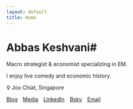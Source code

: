 ```yaml
---
layout: default
title: Home
---
```

# Abbas Keshvani#

Macro strategist & economist specializing in EM.

I enjoy live comedy and economic history.

⚲ Joo Chiat, Singapore

[Blog](https://coolstatsblog.com) [Media](https://baskesh.com/media/) [LinkedIn](https://www.linkedin.com/in/baskesh) [Bsky](https://bsky.app/profile/baskesh.bsky.social) [Email](mailto:abbas.keshvani@gmail.com)